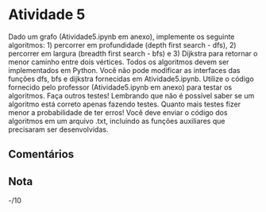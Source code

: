 # Atividade 5

Dado um grafo (Atividade5.ipynb em anexo), implemente os seguinte algoritmos: 1) percorrer em profundidade (depth first search - dfs), 2) percorrer em largura (breadth first search - bfs) e 3) Dijkstra para retornar o menor caminho entre dois vértices. Todos os algoritmos devem ser implementados em Python. Você não pode modificar as interfaces das funções dfs, bfs e dijkstra fornecidas em Atividade5.ipynb. Utilize o código fornecido pelo professor (Atividade5.ipynb em anexo) para testar os algoritmos. Faça outros testes! Lembrando que não é possível saber se um algoritmo está correto apenas fazendo testes. Quanto mais testes fizer menor a probabilidade de ter erros! Você deve enviar o código dos algoritmos em um arquivo .txt, incluindo as funções auxiliares que precisaram ser desenvolvidas.

## Comentários


## Nota

-/10
